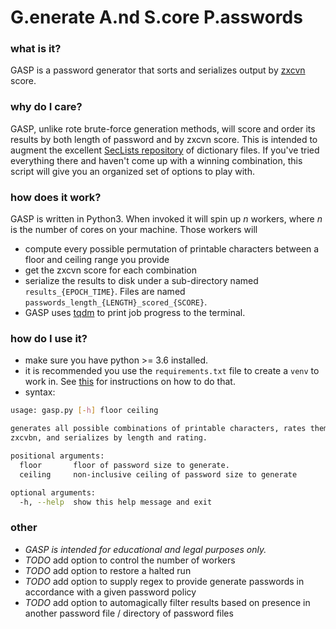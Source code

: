 # G.enerate A.nd S.core P.asswords

### what is it?
GASP is a password generator that sorts and serializes output by [zxcvn](https://github.com/dropbox/zxcvbn) score. 

### why do I care?
GASP, unlike rote brute-force generation methods, will score and order its results by both length of password and by zxcvn score. This is intended to augment the excellent [SecLists repository](https://github.com/danielmiessler/SecLists) of dictionary files. If you've tried everything there and haven't come up with a winning combination, this script will give you an organized set of options to play with. 

### how does it work? 
GASP is written in Python3. When invoked it will spin up *n* workers, where *n* is the number of cores on your machine. Those workers will 
* compute every possible permutation of printable characters between a floor and ceiling range you provide
* get the zxcvn score for each combination 
* serialize the results to disk under a sub-directory named `results_{EPOCH_TIME}`. Files are named `passwords_length_{LENGTH}_scored_{SCORE}`.
* GASP uses [tqdm](https://tqdm.github.io/) to print job progress to the terminal. 

### how do I use it? 
* make sure you have python >= 3.6 installed.
* it is recommended you use the `requirements.txt` file to create a `venv` to work in. See [this](https://docs.python-guide.org/dev/virtualenvs/#lower-level-virtualenv) for instructions on how to do that. 
* syntax:
```bash
usage: gasp.py [-h] floor ceiling

generates all possible combinations of printable characters, rates them with
zxcvbn, and serializes by length and rating.

positional arguments:
  floor       floor of password size to generate.
  ceiling     non-inclusive ceiling of password size to generate

optional arguments:
  -h, --help  show this help message and exit
```


### other 
* *GASP is intended for educational and legal purposes only.*
* *TODO* add option to control the number of workers
* *TODO* add option to restore a halted run
* *TODO* add option to supply regex to provide generate passwords in accordance with a given password policy 
* *TODO* add option to automagically filter results based on presence in another password file / directory of password files
